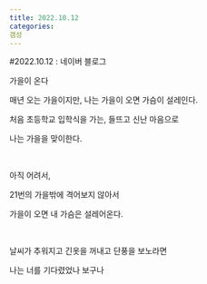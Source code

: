 ```yaml
---
title: 2022.10.12
categories:
갬성
---
```

#2022.10.12 : 네이버 블로그
<div class="wrap_rabbit pcol2 _param(1) _postViewArea222898219106" id="post-view222898219106">
<!-- Rabbit HTML --><div class="se-viewer se-theme-default" lang="ko-KR">
<!-- SE_DOC_HEADER_END -->
<div class="se-main-container">
<div class="se-component se-text se-l-default" id="SE-b9a474ee-49e3-11ed-aa9d-abb7fcfebc3f">
<div class="se-component-content">
<div class="se-section se-section-text se-l-default">
<div class="se-module se-module-text">
<!-- SE-TEXT { --><p class="se-text-paragraph se-text-paragraph-align-" id="SE-b9a474f2-49e3-11ed-aa9d-b1a23d8bd3f6" style=""><span class="se-fs- se-ff-" id="SE-6b6ed4a0-49e4-11ed-aa9d-8d57e51245d3" style="">가을이 온다</span></p><!-- } SE-TEXT --><!-- SE-TEXT { --><p class="se-text-paragraph se-text-paragraph-align-" id="SE-34d1a975-49e4-11ed-aa9d-f531e133f4f2" style=""><span class="se-fs- se-ff-" id="SE-6b6ed4a1-49e4-11ed-aa9d-fdf082e7912b" style=""> 매년 오는 가을이지만, 나는 가을이 오면 가슴이 설레인다.</span></p><!-- } SE-TEXT --><!-- SE-TEXT { --><p class="se-text-paragraph se-text-paragraph-align-" id="SE-34d1a977-49e4-11ed-aa9d-bf649845aaa2" style=""><span class="se-fs- se-ff-" id="SE-6b6ed4a2-49e4-11ed-aa9d-6b4842f1f2b8" style="">처음 초등학교 입학식을 가는, 들뜨고 신난 마음으로</span></p><!-- } SE-TEXT --><!-- SE-TEXT { --><p class="se-text-paragraph se-text-paragraph-align-" id="SE-34d1a979-49e4-11ed-aa9d-8fdb7015b7ee" style=""><span class="se-fs- se-ff-" id="SE-6b6ed4a3-49e4-11ed-aa9d-f7401cae57af" style="">나는 가을을 맞이한다.</span></p><!-- } SE-TEXT --><!-- SE-TEXT { --><p class="se-text-paragraph se-text-paragraph-align-" id="SE-34d1a97b-49e4-11ed-aa9d-cfdaf4c1182a" style=""><span class="se-fs- se-ff-" id="SE-6b6ed4a4-49e4-11ed-aa9d-3f1dd529f4d6" style="">​</span></p><!-- } SE-TEXT --><!-- SE-TEXT { --><p class="se-text-paragraph se-text-paragraph-align-" id="SE-34d1a97d-49e4-11ed-aa9d-f7241e554c03" style=""><span class="se-fs- se-ff-" id="SE-6b6ed4a5-49e4-11ed-aa9d-17aa58fd7ee4" style="">아직 어려서,</span></p><!-- } SE-TEXT --><!-- SE-TEXT { --><p class="se-text-paragraph se-text-paragraph-align-" id="SE-34d1a97f-49e4-11ed-aa9d-bfa386875b1b" style=""><span class="se-fs- se-ff-" id="SE-6b6ed4a6-49e4-11ed-aa9d-2dcccf3d9d14" style="">21번의 가을밖에 격어보지 않아서</span></p><!-- } SE-TEXT --><!-- SE-TEXT { --><p class="se-text-paragraph se-text-paragraph-align-" id="SE-34d1a981-49e4-11ed-aa9d-b7cec835a447" style=""><span class="se-fs- se-ff-" id="SE-6b6ed4a7-49e4-11ed-aa9d-6bd504731e41" style="">가을이 오면 내 가슴은 설레어온다.</span></p><!-- } SE-TEXT --><!-- SE-TEXT { --><p class="se-text-paragraph se-text-paragraph-align-" id="SE-34d1a983-49e4-11ed-aa9d-b5c0c018c429" style=""><span class="se-fs- se-ff-" id="SE-6b6ed4a8-49e4-11ed-aa9d-a5d1981fe810" style="">​</span></p><!-- } SE-TEXT --><!-- SE-TEXT { --><p class="se-text-paragraph se-text-paragraph-align-" id="SE-34d1a985-49e4-11ed-aa9d-677e31a50424" style=""><span class="se-fs- se-ff-" id="SE-6b6ed4a9-49e4-11ed-aa9d-91998cdec5e7" style="">날씨가 추워지고 긴옷을 꺼내고 단풍을 보노라면</span></p><!-- } SE-TEXT --><!-- SE-TEXT { --><p class="se-text-paragraph se-text-paragraph-align-" id="SE-34d1a987-49e4-11ed-aa9d-e1ce251c1330" style=""><span class="se-fs- se-ff-" id="SE-6b6efbba-49e4-11ed-aa9d-3defdb6522d0" style="">나는 너를 기다렸었나 보구나</span></p><!-- } SE-TEXT -->
</div>
</div>
</div>
</div> </div>
</div>
</div>